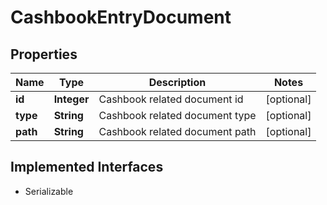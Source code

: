 

# CashbookEntryDocument


## Properties

| Name | Type | Description | Notes |
|------------ | ------------- | ------------- | -------------|
|**id** | **Integer** | Cashbook related document id |  [optional] |
|**type** | **String** | Cashbook related document type |  [optional] |
|**path** | **String** | Cashbook related document path |  [optional] |


## Implemented Interfaces

* Serializable


